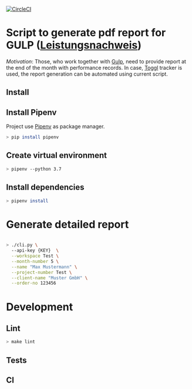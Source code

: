[![CircleCI](https://circleci.com/gh/alexzelenuyk/ns-api-event-client-php.svg?style=svg)](https://circleci.com/gh/alexzelenuyk/ns-api-event-client-php)

# Script to generate pdf report for GULP ([Leistungsnachweis](https://www.gulp.de/gutschriftverfahren/Merkblatt-Leistungsnachweis.pdf))

*Motivation*: Those, who work together with [Gulp](https://www.gulp.de/), need to provide report at the end of the month with performance records.
In case, [Toggl](https://toggl.com/) tracker is used, the report generation can be automated using current script.


## Install

## Install Pipenv

Project use [Pipenv](https://docs.pipenv.org/en/latest/) as package manager.

```bash
> pip install pipenv
```

## Create virtual environment

```bash
> pipenv --python 3.7
```

## Install dependencies

```bash
> pipenv install
```

# Generate detailed report

```bash

> ./cli.py \
  --api-key {KEY}  \
  --workspace Test \
  --month-number 5 \
  --name "Max Mustermann" \
  --project-number Test \
  --client-name "Muster GmbH" \
  --order-no 123456

```


# Development

## Lint

```bash
> make lint

```

## Tests

## CI
